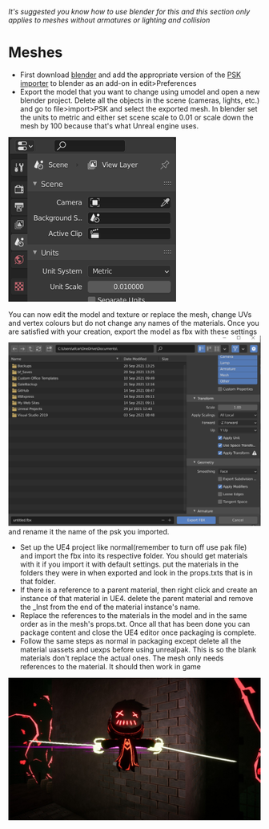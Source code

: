 *It's suggested you know how to use blender for this and this section only applies to meshes without armatures or lighting and collision*

# Meshes

- First download [blender](https://www.blender.org/download/) and add the appropriate version of the [PSK importer](https://github.com/Befzz/blender3d_import_psk_psa) to blender as an add-on in edit>Preferences
- Export the model that you want to change using umodel and open a new blender project. Delete all the objects in the scene (cameras, lights, etc.) and go to file>import>PSK and select the exported mesh. In blender set the units to metric and either set scene scale to 0.01 or scale down the mesh by 100 because that's what Unreal engine uses.

![](Images/blend.PNG)

You can now edit the model and texture or replace the mesh, change UVs and vertex colours but do not change any names of the materials. Once you are satisfied with your creation, export the model as fbx with these settings
![](Images/Export.png) 
and rename it the name of the psk you imported. 
- Set up the UE4 project like normal(remember to turn off use pak file) and import the fbx into its respective folder. You should get materials with it if you import it with default settings. put the materials in the folders they were in when exported and look in the props.txts that is in that folder. 
- If there is a reference to a parent material, then right click and create an instance of that material in UE4. delete the parent material and remove the _Inst from the end of the material instance's name. 
- Replace the references to the materials in the model and in the same order as in the mesh's props.txt. Once all that has been done you can package content and close the UE4 editor once packaging is complete. 
- Follow the same steps as normal in packaging except delete all the material uassets and uexps before using unrealpak. This is so the blank materials don't replace the actual ones. The mesh only needs references to the material. It should then work in game

![](Images/image.png)
